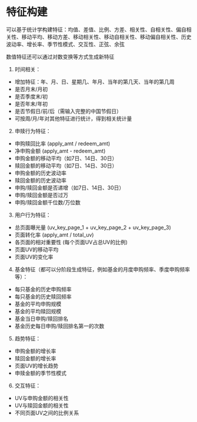 # 特征构建

可以基于统计学构建特征：均值、差值、比例、方差、相关性、自相关性、偏自相关性、移动平均、移动方差、移动相关性、移动自相关性、移动偏自相关性、历史波动率、增长率、季节性模式、交互性、正弦、余弦

数值特征还可以通过对数变换等方式生成新特征

1. 时间相关：
- 增加特征：年、月、日、星期几、年月、当年的第几天、当年的第几周
- 是否月末/月初
- 是否季度末/初
- 是否年末/年初
- 是否节假日/前/后（需输入完整的中国节假日）
- 可按周/月/年对其他特征进行统计，得到相关统计量

2. 申赎行为特征：
- 申购赎回比率 (apply_amt / redeem_amt)
- 净申购金额 (apply_amt - redeem_amt)
- 申购金额的移动平均（如7日、14日、30日）
- 赎回金额的移动平均（如7日、14日、30日）
- 申购金额的历史波动率
- 赎回金额的历史波动率
- 申购/赎回金额是否递增（如7日、14日、30日）
- 申购/赎回金额是否过万
- 申购/赎回金额千位数/万位数

3. 用户行为特征：
- 总页面曝光量 (uv_key_page_1 + uv_key_page_2 + uv_key_page_3)
- 页面转化率 (apply_amt / total_uv)
- 各页面的相对重要性 (每个页面UV占总UV的比例)
- 页面UV的移动平均
- 页面UV的变化率

4. 基金特征（都可以分阶段生成特征，例如基金的月度申购频率、季度申购频率等）：
- 每只基金的历史申购频率
- 每只基金的历史赎回频率
- 基金的平均申购规模
- 基金的平均赎回规模
- 基金当日申购/赎回排名
- 基金历史每日申购/赎回排名第一的次数

5. 趋势特征：
- 申购金额的增长率
- 赎回金额的增长率
- 页面UV的增长趋势
- 申赎金额的季节性模式

6. 交互特征：
- UV与申购金额的相关性
- UV与赎回金额的相关性
- 不同页面UV之间的比例关系